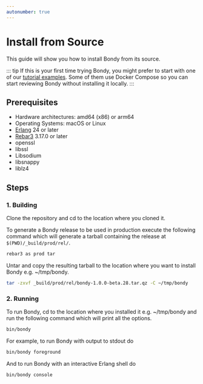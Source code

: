 ```yaml
---
autonumber: true
---
```

# Install from Source
This guide will show you how to install Bondy from its source.

::: tip
If this is your first time trying Bondy, you might prefer to start with one of our [tutorial examples](/tutorials/getting_started/index). Some of them use Docker Compose so you can start reviewing Bondy without installing it locally.
:::


## Prerequisites

* Hardware architectures: amd64 (x86) or arm64
* Operating Systems: macOS or Linux
* [Erlang](https://www.erlang.org/downloads) 24 or later
* [Rebar3](http://www.rebar3.org/) 3.17.0 or later
* openssl
* libssl
* Libsodium
* libsnappy
* liblz4

## Steps

### 1. Building
Clone the repository and cd to the location where you cloned it.

To generate a Bondy release to be used in production execute the following command which will generate a tarball containing the release at `$(PWD)/_build/prod/rel/`.

```bash
rebar3 as prod tar
```

Untar and copy the resulting tarball to the location where you want to install Bondy e.g. ~/tmp/bondy.

```bash
tar -zxvf _build/prod/rel/bondy-1.0.0-beta.28.tar.qz -C ~/tmp/bondy
```

### 2. Running
To run Bondy, cd to the location where you installed it e.g. ~/tmp/bondy and run the following command which will print all the options.

```bash
bin/bondy
```

For example, to run Bondy with output to stdout do

```bash
bin/bondy foreground
```

And to run Bondy with an interactive Erlang shell do

```bash
bin/bondy console
```
